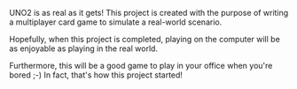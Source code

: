 UNO2 is as real as it gets! This project is created with the purpose of writing a multiplayer card game to simulate a real-world scenario.

Hopefully, when this project is completed, playing on the computer will be as enjoyable as playing in the real world.

Furthermore, this will be a good game to play in your office when you're bored ;-) In fact, that's how this project started!